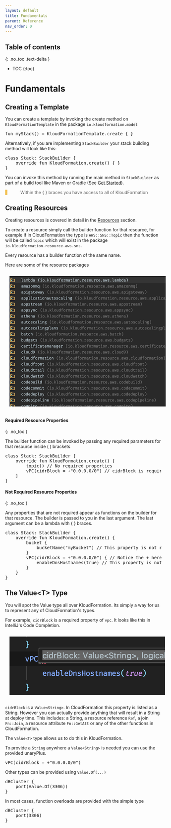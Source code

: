 ```yaml
---
layout: default
title: Fundamentals
parent: Reference
nav_order: 0
---
```

<script src="https://unpkg.com/kotlin-playground@1" data-selector=".kotlin"></script>
<style>
blockquote{
    color: #666;
    margin: 0;
    padding-left: 3em;
    border-left: 0.5em #f2c152 solid;
}
</style>

## Table of contents
{: .no_toc .text-delta }

* TOC
{:toc}

# Fundamentals


## Creating a Template

You can create a template by invoking the create method on `KloudFormationTemplate` in the package `io.kloudformation.model`

<pre class="kotlin" data-highlight-only>
fun myStack() = KloudFormationTemplate.create { }
</pre>

Alternatively, if you are implementing `StackBuilder` your stack building method will look like this:

<pre class="kotlin" data-highlight-only>
class Stack: StackBuilder {
    override fun KloudFormation.create() { }
}
</pre>

You can invoke this method by running the main method in `StackBuilder` as part of a build tool like Maven or Gradle (See [Get Started](../get-started/get-started.html#get-started)).

> Within the { } braces you have access to all of KloudFormation

## Creating Resources

Creating resources is covered in detail in the [Resources](../resources.html) section.

To create a resource simply call the builder function for that resource, for example if in CloudFormation the type is `AWS::SNS::Topic` then the function will be called `topic` which will exist in the package `io.kloudformation.resource.aws.sns`.

Every resource has a builder function of the same name.

Here are some of the resource packages

<img style="margin: 1em;" src="resources.png"/>

#### Required Resource Properties
{: .no_toc }

The builder function can be invoked by passing any required parameters for that resource inside ( ) brackets

<pre class="kotlin" data-highlight-only>
class Stack: StackBuilder {
    override fun KloudFormation.create() {
        topic() // No required properties
        vPC(cidrBlock = +"0.0.0.0/0") // cidrBlock is required
    }
}
</pre>


#### Not Required Resource Properties
{: .no_toc }

Any properties that are not required appear as functions on the builder for that resource. The builder is passed to you in the last argument. The last argument can be a lambda with { } braces.

<pre class="kotlin" data-highlight-only>
class Stack: StackBuilder {
    override fun KloudFormation.create() {
        bucket {
            bucketName("myBucket") // This property is not required
        }
        vPC(cidrBlock = +"0.0.0.0/0") { // Notice the + here, See the section below on Value&lt;T&gt;
            enableDnsHostnames(true) // This property is not required
        }
    }
}
</pre>

## The Value&lt;T&gt; Type

You will spot the Value type all over KloudFormation. Its simply a way for us to represent any of CloudFormation's types.

For example, `cidrBlock` is a required property of `vpc`. It looks like this in IntelliJ's Code Completion.

<img style="margin: 1em;" src="value.png"/>

`cidrBlock` is a `Value<String>`. In CloudFormation this property is listed as a String. However you can actually provide anything that will result in a String at deploy time. This includes: a String, a resource reference `Ref`, a join `Fn::Join`, a resource attribute `Fn::GetAtt` or any of the other functions in CloudFormation.

The `Value<T>` type allows us to do this in KloudFormation.

To provide a `String` anywhere a `Value<String>` is needed you can use the provided unaryPlus.

<pre class="kotlin" data-highlight-only>
vPC(cidrBlock = +"0.0.0.0/0")
</pre>

Other types can be provided using `Value.Of(...)`

<pre class="kotlin" data-highlight-only>
dBCluster { 
    port(Value.Of(3306))
}
</pre>

In most cases, function overloads are provided with the simple type

<pre class="kotlin" data-highlight-only>
dBCluster { 
    port(3306)
}
</pre>